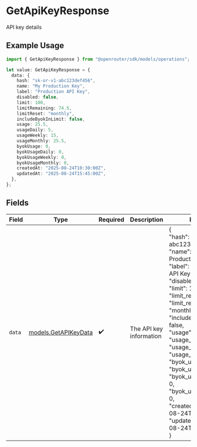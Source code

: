 # GetApiKeyResponse

API key details

## Example Usage

```typescript
import { GetApiKeyResponse } from "@openrouter/sdk/models/operations";

let value: GetApiKeyResponse = {
  data: {
    hash: "sk-or-v1-abc123def456",
    name: "My Production Key",
    label: "Production API Key",
    disabled: false,
    limit: 100,
    limitRemaining: 74.5,
    limitReset: "monthly",
    includeByokInLimit: false,
    usage: 25.5,
    usageDaily: 5,
    usageWeekly: 15,
    usageMonthly: 25.5,
    byokUsage: 0,
    byokUsageDaily: 0,
    byokUsageWeekly: 0,
    byokUsageMonthly: 0,
    createdAt: "2025-08-24T10:30:00Z",
    updatedAt: "2025-08-24T15:45:00Z",
  },
};
```

## Fields

| Field                                                                                                                                                                                                                                                                                                                                                                                                                                                                | Type                                                                                                                                                                                                                                                                                                                                                                                                                                                                 | Required                                                                                                                                                                                                                                                                                                                                                                                                                                                             | Description                                                                                                                                                                                                                                                                                                                                                                                                                                                          | Example                                                                                                                                                                                                                                                                                                                                                                                                                                                              |
| -------------------------------------------------------------------------------------------------------------------------------------------------------------------------------------------------------------------------------------------------------------------------------------------------------------------------------------------------------------------------------------------------------------------------------------------------------------------- | -------------------------------------------------------------------------------------------------------------------------------------------------------------------------------------------------------------------------------------------------------------------------------------------------------------------------------------------------------------------------------------------------------------------------------------------------------------------- | -------------------------------------------------------------------------------------------------------------------------------------------------------------------------------------------------------------------------------------------------------------------------------------------------------------------------------------------------------------------------------------------------------------------------------------------------------------------- | -------------------------------------------------------------------------------------------------------------------------------------------------------------------------------------------------------------------------------------------------------------------------------------------------------------------------------------------------------------------------------------------------------------------------------------------------------------------- | -------------------------------------------------------------------------------------------------------------------------------------------------------------------------------------------------------------------------------------------------------------------------------------------------------------------------------------------------------------------------------------------------------------------------------------------------------------------- |
| `data`                                                                                                                                                                                                                                                                                                                                                                                                                                                               | [models.GetAPIKeyData](../../models/getapikeydata.md)                                                                                                                                                                                                                                                                                                                                                                                                                | :heavy_check_mark:                                                                                                                                                                                                                                                                                                                                                                                                                                                   | The API key information                                                                                                                                                                                                                                                                                                                                                                                                                                              | {<br/>"hash": "sk-or-v1-abc123def456",<br/>"name": "My Production Key",<br/>"label": "Production API Key",<br/>"disabled": false,<br/>"limit": 100,<br/>"limit_remaining": 74.5,<br/>"limit_reset": "monthly",<br/>"include_byok_in_limit": false,<br/>"usage": 25.5,<br/>"usage_daily": 5,<br/>"usage_weekly": 15,<br/>"usage_monthly": 25.5,<br/>"byok_usage": 0,<br/>"byok_usage_daily": 0,<br/>"byok_usage_weekly": 0,<br/>"byok_usage_monthly": 0,<br/>"created_at": "2025-08-24T10:30:00Z",<br/>"updated_at": "2025-08-24T15:45:00Z"<br/>} |